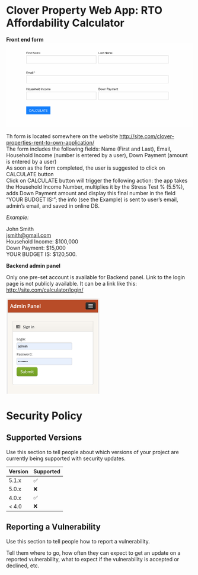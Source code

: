 # Clover Property Web App: RTO Affordability Calculator

<b>Front end form</b>
<img src="https://github.com/kholmatov/rto/blob/master/form.png?raw=true">

Th form is located somewhere on the website http://site.com/clover-properties-rent-to-own-application/<br>
The form includes the following fields: Name (First and Last), Email, Household Income (number is entered by a user), Down Payment (amount is entered by a user)<br>
As soon as the form completed, the user is suggested to click on CALCULATE button<br>
Click on CALCULATE button will trigger the following action: the app takes the Household Income Number, multiplies it by the Stress Test % (5.5%), adds Down Payment amount and display this final number in the field “YOUR BUDGET IS:”; the info (see the Example) is sent to user’s email, admin’s email, and saved in online DB.<br>

<i>Example:</i> 

John Smith<br>
jsmith@gmail.com<br>
Household Income: $100,000<br>
Down Payment: $15,000<br>
YOUR BUDGET IS:  $120,500.<br>

<b>Backend admin panel</b>
 
Only one pre-set account is available for Backend panel. Link to the login page is not publicly available. It can be a link like this: http://site.com/calculator/login/



<img src="https://github.com/kholmatov/rto/blob/master/admin.png?raw=true" width="50%">

# Security Policy

## Supported Versions

Use this section to tell people about which versions of your project are
currently being supported with security updates.

| Version | Supported          |
| ------- | ------------------ |
| 5.1.x   | :white_check_mark: |
| 5.0.x   | :x:                |
| 4.0.x   | :white_check_mark: |
| < 4.0   | :x:                |

## Reporting a Vulnerability

Use this section to tell people how to report a vulnerability.

Tell them where to go, how often they can expect to get an update on a
reported vulnerability, what to expect if the vulnerability is accepted or
declined, etc.

